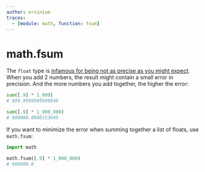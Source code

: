 ```yaml
---
author: orsinium
traces:
  - [module: math, function: fsum]
---
```


# math.fsum

The `float` type is [infamous for being not as precise as you might expect](https://t.me/pythonetc/201). When you add 2 numbers, the result might contain a small error in precision. And the more numbers you add together, the higher the error:

```python
sum([.9] * 1_000)
# 899.9999999999849

sum([.9] * 1_000_000)
# 900000.0000153045
```

If you want to minimize the error when summing together a list of floats, use `math.fsum`:

```python
import math

math.fsum([.9] * 1_000_000)
# 900000.0
```
